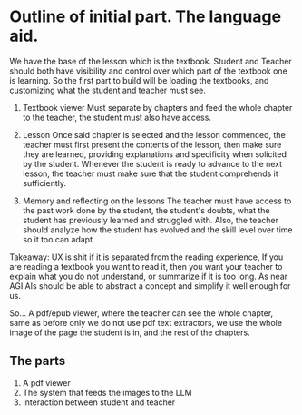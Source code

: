 # Outline of initial part. The language aid. 

We have the base of the lesson which is the textbook. Student and Teacher should both have visibility and control over which part of the textbook one is learning. So the first part to build will be loading the textbooks, and customizing what the student and teacher must see. 

1. Textbook viewer 
    Must separate by chapters and feed the whole chapter to the teacher, the student must also have access. 

2. Lesson
    Once said chapter is selected and the lesson commenced, the teacher must first present the contents of the lesson, then make sure they are learned, providing explanations and specificity when solicited by the student. Whenever the student is ready to advance to the next lesson, the teacher must make sure that the student comprehends it sufficiently. 

3. Memory and reflecting on the lessons
    The teacher must have access to the past work done by the student, the student's doubts, what the student has previously learned and struggled with. Also, the teacher should analyze how the student has evolved and the skill level over time so it too can adapt. 

Takeaway: UX is shit if it is separated from the reading experience, If you are reading a textbook you want to read it, then you want your teacher to explain what you do not understand, or summarize if it is too long. As near AGI AIs should be able to abstract a concept and simplify it well enough for us. 

So... A pdf/epub viewer, where the teacher can see the whole chapter, same as before only we do not use pdf text extractors, we use the whole image of the page the student is in, and the rest of the chapters. 

## The parts

1. A pdf viewer
2. The system that feeds the images to the LLM
3. Interaction between student and teacher